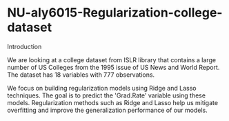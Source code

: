 # NU-aly6015-Regularization-college-dataset

Introduction

We are looking at a college dataset from ISLR library that contains a large number of US Colleges from the 1995 issue of US News and World Report. The dataset has 18 variables with 777 observations. 

We focus on building regularization models using Ridge and Lasso techniques. The goal is to predict the 'Grad.Rate' variable using these models. Regularization methods such as Ridge and Lasso help us mitigate overfitting and improve the generalization performance of our models.
